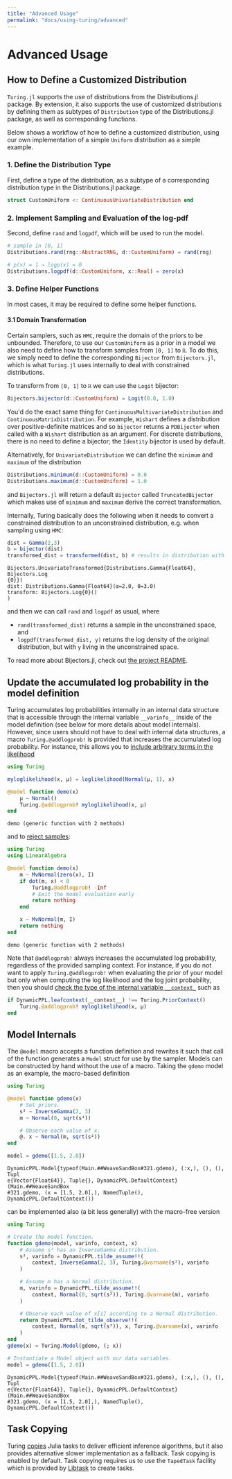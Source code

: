 ```yaml
---
title: "Advanced Usage"
permalink: "docs/using-turing/advanced"
---
```




# Advanced Usage

## How to Define a Customized Distribution

`Turing.jl` supports the use of distributions from the Distributions.jl package. By extension, it also supports the use of customized distributions by defining them as subtypes of `Distribution` type of the Distributions.jl package, as well as corresponding functions.

Below shows a workflow of how to define a customized distribution, using our own implementation of a simple `Uniform` distribution as a simple example.

### 1. Define the Distribution Type

First, define a type of the distribution, as a subtype of a corresponding distribution type in the Distributions.jl package.

```julia
struct CustomUniform <: ContinuousUnivariateDistribution end
```




### 2. Implement Sampling and Evaluation of the log-pdf

Second, define `rand` and `logpdf`, which will be used to run the model.

```julia
# sample in [0, 1]
Distributions.rand(rng::AbstractRNG, d::CustomUniform) = rand(rng)

# p(x) = 1 → logp(x) = 0
Distributions.logpdf(d::CustomUniform, x::Real) = zero(x)
```




### 3. Define Helper Functions

In most cases, it may be required to define some helper functions.

#### 3.1 Domain Transformation

Certain samplers, such as `HMC`, require the domain of the priors to be unbounded. Therefore, to use our `CustomUniform` as a prior in a model we also need to define how to transform samples from `[0, 1]` to `ℝ`. To do this, we simply need to define the corresponding `Bijector` from `Bijectors.jl`, which is what `Turing.jl` uses internally to deal with constrained distributions.

To transform from `[0, 1]` to `ℝ` we can use the `Logit` bijector:

```julia
Bijectors.bijector(d::CustomUniform) = Logit(0.0, 1.0)
```




You'd do the exact same thing for `ContinuousMultivariateDistribution` and `ContinuousMatrixDistribution`. For example, `Wishart` defines a distribution over positive-definite matrices and so `bijector` returns a `PDBijector` when called with a `Wishart` distribution as an argument. For discrete distributions, there is no need to define a bijector; the `Identity` bijector is used by default.

Alternatively, for `UnivariateDistribution` we can define the `minimum` and `maximum` of the distribution

```julia
Distributions.minimum(d::CustomUniform) = 0.0
Distributions.maximum(d::CustomUniform) = 1.0
```




and `Bijectors.jl` will return a default `Bijector` called `TruncatedBijector` which makes use of `minimum` and `maximum` derive the correct transformation.

Internally, Turing basically does the following when it needs to convert a constrained distribution to an unconstrained distribution, e.g. when sampling using `HMC`:

```julia
dist = Gamma(2,3)
b = bijector(dist)
transformed_dist = transformed(dist, b) # results in distribution with transformed support + correction for logpdf
```

```
Bijectors.UnivariateTransformed{Distributions.Gamma{Float64}, Bijectors.Log
{0}}(
dist: Distributions.Gamma{Float64}(α=2.0, θ=3.0)
transform: Bijectors.Log{0}()
)
```





and then we can call `rand` and `logpdf` as usual, where

  - `rand(transformed_dist)` returns a sample in the unconstrained space, and
  - `logpdf(transformed_dist, y)` returns the log density of the original distribution, but with `y` living in the unconstrained space.

To read more about Bijectors.jl, check out [the project README](https://github.com/TuringLang/Bijectors.jl).

## Update the accumulated log probability in the model definition

Turing accumulates log probabilities internally in an internal data structure that is accessible through
the internal variable `__varinfo__` inside of the model definition (see below for more details about model internals).
However, since users should not have to deal with internal data structures, a macro `Turing.@addlogprob!` is provided
that increases the accumulated log probability. For instance, this allows you to
[include arbitrary terms in the likelihood](https://github.com/TuringLang/Turing.jl/issues/1332)

```julia
using Turing

myloglikelihood(x, μ) = loglikelihood(Normal(μ, 1), x)

@model function demo(x)
    μ ~ Normal()
    Turing.@addlogprob! myloglikelihood(x, μ)
end
```

```
demo (generic function with 2 methods)
```





and to [reject samples](https://github.com/TuringLang/Turing.jl/issues/1328):

```julia
using Turing
using LinearAlgebra

@model function demo(x)
    m ~ MvNormal(zero(x), I)
    if dot(m, x) < 0
        Turing.@addlogprob! -Inf
        # Exit the model evaluation early
        return nothing
    end

    x ~ MvNormal(m, I)
    return nothing
end
```

```
demo (generic function with 2 methods)
```





Note that `@addlogprob!` always increases the accumulated log probability, regardless of the provided
sampling context. For instance, if you do not want to apply `Turing.@addlogprob!` when evaluating the
prior of your model but only when computing the log likelihood and the log joint probability, then you
should [check the type of the internal variable `__context_`](https://github.com/TuringLang/DynamicPPL.jl/issues/154)
such as

```julia
if DynamicPPL.leafcontext(__context__) !== Turing.PriorContext()
    Turing.@addlogprob! myloglikelihood(x, μ)
end
```



## Model Internals

The `@model` macro accepts a function definition and rewrites it such that call of the function generates a `Model` struct for use by the sampler.
Models can be constructed by hand without the use of a macro.
Taking the `gdemo` model as an example, the macro-based definition

```julia
using Turing

@model function gdemo(x)
    # Set priors.
    s² ~ InverseGamma(2, 3)
    m ~ Normal(0, sqrt(s²))

    # Observe each value of x.
    @. x ~ Normal(m, sqrt(s²))
end

model = gdemo([1.5, 2.0])
```

```
DynamicPPL.Model{typeof(Main.##WeaveSandBox#321.gdemo), (:x,), (), (), Tupl
e{Vector{Float64}}, Tuple{}, DynamicPPL.DefaultContext}(Main.##WeaveSandBox
#321.gdemo, (x = [1.5, 2.0],), NamedTuple(), DynamicPPL.DefaultContext())
```





can be implemented also (a bit less generally) with the macro-free version

```julia
using Turing

# Create the model function.
function gdemo(model, varinfo, context, x)
    # Assume s² has an InverseGamma distribution.
    s², varinfo = DynamicPPL.tilde_assume!!(
        context, InverseGamma(2, 3), Turing.@varname(s²), varinfo
    )

    # Assume m has a Normal distribution.
    m, varinfo = DynamicPPL.tilde_assume!!(
        context, Normal(0, sqrt(s²)), Turing.@varname(m), varinfo
    )

    # Observe each value of x[i] according to a Normal distribution.
    return DynamicPPL.dot_tilde_observe!!(
        context, Normal(m, sqrt(s²)), x, Turing.@varname(x), varinfo
    )
end
gdemo(x) = Turing.Model(gdemo, (; x))

# Instantiate a Model object with our data variables.
model = gdemo([1.5, 2.0])
```

```
DynamicPPL.Model{typeof(Main.##WeaveSandBox#321.gdemo), (:x,), (), (), Tupl
e{Vector{Float64}}, Tuple{}, DynamicPPL.DefaultContext}(Main.##WeaveSandBox
#321.gdemo, (x = [1.5, 2.0],), NamedTuple(), DynamicPPL.DefaultContext())
```





## Task Copying

Turing [copies](https://github.com/JuliaLang/julia/issues/4085) Julia tasks to
deliver efficient inference algorithms, but it also provides alternative slower
implementation as a fallback. Task copying is enabled by default. Task copying
requires us to use the `TapedTask` facility which is provided by
[Libtask](https://github.com/TuringLang/Libtask.jl) to create tasks.
